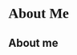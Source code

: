 <h1 style="font-family:verdana;">About Me</h1>
<h2 style="background-color:"#84596B>
About me
</h2>
